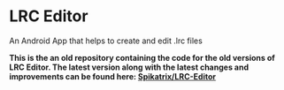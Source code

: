 # LRC Editor

An Android App that helps to create and edit .lrc files

**This is the an old repository containing the code for the old versions of LRC Editor. The latest version along with the latest changes and improvements can be found here: [Spikatrix/LRC-Editor](https://github.com/Spikatrix/LRC-Editor)**
